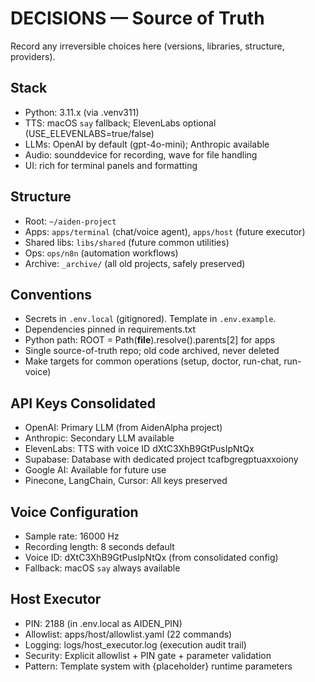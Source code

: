 # DECISIONS — Source of Truth

Record any irreversible choices here (versions, libraries, structure, providers).

## Stack
- Python: 3.11.x (via .venv311)
- TTS: macOS `say` fallback; ElevenLabs optional (USE_ELEVENLABS=true/false)
- LLMs: OpenAI by default (gpt-4o-mini); Anthropic available
- Audio: sounddevice for recording, wave for file handling
- UI: rich for terminal panels and formatting

## Structure
- Root: `~/aiden-project`
- Apps: `apps/terminal` (chat/voice agent), `apps/host` (future executor)
- Shared libs: `libs/shared` (future common utilities)
- Ops: `ops/n8n` (automation workflows)
- Archive: `_archive/` (all old projects, safely preserved)

## Conventions
- Secrets in `.env.local` (gitignored). Template in `.env.example`.
- Dependencies pinned in requirements.txt
- Python path: ROOT = Path(__file__).resolve().parents[2] for apps
- Single source-of-truth repo; old code archived, never deleted
- Make targets for common operations (setup, doctor, run-chat, run-voice)

## API Keys Consolidated
- OpenAI: Primary LLM (from AidenAlpha project)
- Anthropic: Secondary LLM available
- ElevenLabs: TTS with voice ID dXtC3XhB9GtPusIpNtQx
- Supabase: Database with dedicated project tcafbgregptuaxxoiony
- Google AI: Available for future use
- Pinecone, LangChain, Cursor: All keys preserved

## Voice Configuration
- Sample rate: 16000 Hz
- Recording length: 8 seconds default
- Voice ID: dXtC3XhB9GtPusIpNtQx (from consolidated config)
- Fallback: macOS `say` always available

## Host Executor
- PIN: 2188 (in .env.local as AIDEN_PIN)
- Allowlist: apps/host/allowlist.yaml (22 commands)
- Logging: logs/host_executor.log (execution audit trail)
- Security: Explicit allowlist + PIN gate + parameter validation
- Pattern: Template system with {placeholder} runtime parameters